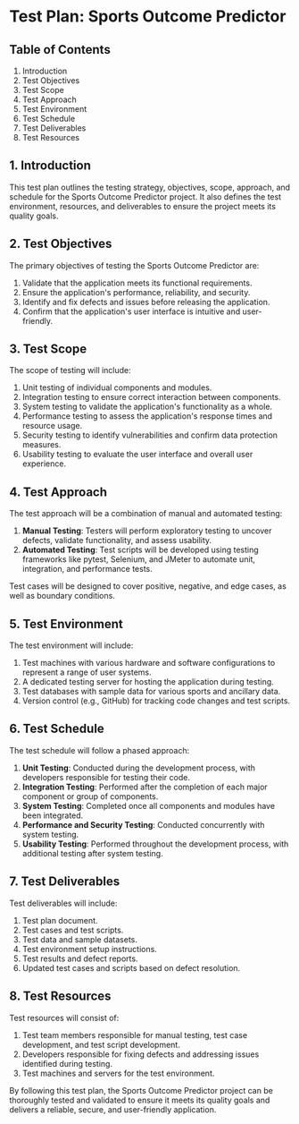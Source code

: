 # Test Plan: Sports Outcome Predictor

## Table of Contents

1. Introduction
2. Test Objectives
3. Test Scope
4. Test Approach
5. Test Environment
6. Test Schedule
7. Test Deliverables
8. Test Resources

## 1. Introduction

This test plan outlines the testing strategy, objectives, scope, approach, and schedule for the Sports Outcome Predictor project. It also defines the test environment, resources, and deliverables to ensure the project meets its quality goals.

## 2. Test Objectives

The primary objectives of testing the Sports Outcome Predictor are:

1. Validate that the application meets its functional requirements.
2. Ensure the application's performance, reliability, and security.
3. Identify and fix defects and issues before releasing the application.
4. Confirm that the application's user interface is intuitive and user-friendly.

## 3. Test Scope

The scope of testing will include:

1. Unit testing of individual components and modules.
2. Integration testing to ensure correct interaction between components.
3. System testing to validate the application's functionality as a whole.
4. Performance testing to assess the application's response times and resource usage.
5. Security testing to identify vulnerabilities and confirm data protection measures.
6. Usability testing to evaluate the user interface and overall user experience.

## 4. Test Approach

The test approach will be a combination of manual and automated testing:

1. **Manual Testing**: Testers will perform exploratory testing to uncover defects, validate functionality, and assess usability.
2. **Automated Testing**: Test scripts will be developed using testing frameworks like pytest, Selenium, and JMeter to automate unit, integration, and performance tests.

Test cases will be designed to cover positive, negative, and edge cases, as well as boundary conditions.

## 5. Test Environment

The test environment will include:

1. Test machines with various hardware and software configurations to represent a range of user systems.
2. A dedicated testing server for hosting the application during testing.
3. Test databases with sample data for various sports and ancillary data.
4. Version control (e.g., GitHub) for tracking code changes and test scripts.

## 6. Test Schedule

The test schedule will follow a phased approach:

1. **Unit Testing**: Conducted during the development process, with developers responsible for testing their code.
2. **Integration Testing**: Performed after the completion of each major component or group of components.
3. **System Testing**: Completed once all components and modules have been integrated.
4. **Performance and Security Testing**: Conducted concurrently with system testing.
5. **Usability Testing**: Performed throughout the development process, with additional testing after system testing.

## 7. Test Deliverables

Test deliverables will include:

1. Test plan document.
2. Test cases and test scripts.
3. Test data and sample datasets.
4. Test environment setup instructions.
5. Test results and defect reports.
6. Updated test cases and scripts based on defect resolution.

## 8. Test Resources

Test resources will consist of:

1. Test team members responsible for manual testing, test case development, and test script development.
2. Developers responsible for fixing defects and addressing issues identified during testing.
3. Test machines and servers for the test environment.

By following this test plan, the Sports Outcome Predictor project can be thoroughly tested and validated to ensure it meets its quality goals and delivers a reliable, secure, and user-friendly application.
